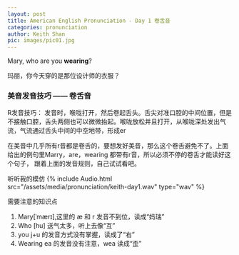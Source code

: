 ```yaml
---
layout: post
title: American English Pronunciation - Day 1 卷舌音
categories: pronunciation
author: Keith Shan
pic: images/pic01.jpg
---
```


Mary, who are you **wearing**?

玛丽，你今天穿的是那位设计师的衣服？

<!--more-->

### 美音发音技巧 —— 卷舌音

R发音技巧：
发音时，喉咙打开，然后卷起舌头。舌尖对准口腔的中间位置，但是不接触口腔，舌头两侧也可以微微抬起。喉咙放松并且打开，从喉咙深处发出气流，气流通过舌头中间的中空地带，形成er

在美音中几乎所有r音都是卷舌的，要想发好美音，那么这个卷舌避免不了。上面给出的例句里Marry，are，wearing 都带有r音，所以必须不停的卷舌才能读好这个句子，
跟着上面的发音规则，自己试试看吧。

听听我的模仿
{% include Audio.html src="/assets/media/pronunciation/keith-day1.wav" type="wav" %}

需要注意的知识点

1. Mary[ˈmærɪ],这里的 æ 和 r 发音不到位，读成“妈瑞”
2. Who [hu] 送气太多，听上去像“互”
3. you j+u 的发音方式没有掌握，读成了“右”
4. Wearing ea 的发音没有注意，wea 读成“歪”





